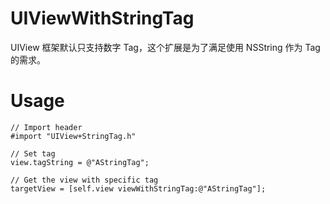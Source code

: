 # UIViewWithStringTag
UIView 框架默认只支持数字 Tag，这个扩展是为了满足使用 NSString 作为 Tag 的需求。

# Usage
```
// Import header
#import "UIView+StringTag.h"

// Set tag
view.tagString = @"AStringTag";

// Get the view with specific tag
targetView = [self.view viewWithStringTag:@"AStringTag"];
```
# 

